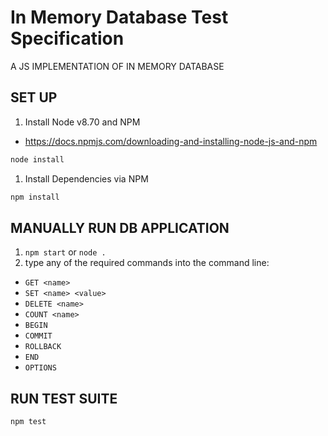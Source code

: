 # In Memory Database Test Specification

A JS IMPLEMENTATION OF IN MEMORY DATABASE

## SET UP

1. Install Node v8.70 and NPM
 * https://docs.npmjs.com/downloading-and-installing-node-js-and-npm
```sh
node install
```

1. Install Dependencies via NPM
```sh
npm install
```

## MANUALLY RUN DB APPLICATION
1. `npm start` or `node .`
1. type any of the required commands into the command line:
- `GET <name>`
- `SET <name> <value>`
- `DELETE <name>`
- `COUNT <name>`
- `BEGIN`
- `COMMIT`
- `ROLLBACK`
- `END`
- `OPTIONS`

## RUN TEST SUITE

```sh
npm test
```
